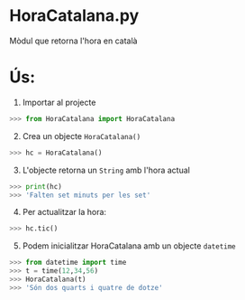 # HoraCatalana.py
 Mòdul que retorna l'hora en català

# Ús:
1. Importar al projecte
```python
>>> from HoraCatalana import HoraCatalana
```
2. Crea un objecte ```HoraCatalana()```
```python
>>> hc = HoraCatalana()
```
3. L'objecte retorna un ```String``` amb l'hora actual
```python
>>> print(hc)
>>> 'Falten set minuts per les set'
```
4. Per actualitzar la hora:
```python
>>> hc.tic()
```

5. Podem inicialitzar HoraCatalana amb un objecte ```datetime```

```python
>>> from datetime import time
>>> t = time(12,34,56)
>>> HoraCatalana(t)
>>> 'Són dos quarts i quatre de dotze'
```